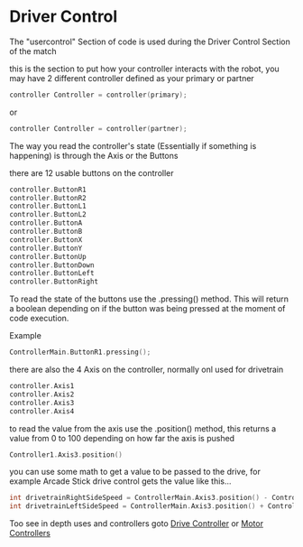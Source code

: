 # Driver Control

The "usercontrol" Section of code is used during the Driver Control Section of the match 

this is the section to put how your controller interacts with the robot, you may have 2 different controller defined as your primary or partner

```C++ 
controller Controller = controller(primary);
```
or
```C++
controller Controller = controller(partner); 
```

The way you read the controller's state (Essentially if something is happening) is through the Axis or the Buttons 

there are 12 usable buttons on the controller
```C++
controller.ButtonR1
controller.ButtonR2
controller.ButtonL1
controller.ButtonL2
controller.ButtonA
controller.ButtonB
controller.ButtonX
controller.ButtonY
controller.ButtonUp
controller.ButtonDown
controller.ButtonLeft
controller.ButtonRight
```
To read the state of the buttons use the .pressing() method. This will return a boolean depending on if the button was being pressed at the moment of code execution.

Example 
```C++
ControllerMain.ButtonR1.pressing();
```

there are also the 4 Axis on the controller, normally onl used for drivetrain
```C++
controller.Axis1
controller.Axis2
controller.Axis3
controller.Axis4
```
to read the value from the axis use the .position() method, this returns a value from 0 to 100 depending on how far the axis is pushed 
```C++
Controller1.Axis3.position()
```

you can use some math to get a value to be passed to the drive, for example Arcade Stick drive control gets the value like this...

```C++
int drivetrainRightSideSpeed = ControllerMain.Axis3.position() - ControllerMain.Axis1.position();
int drivetrainLeftSideSpeed = ControllerMain.Axis3.position() + ControllerMain.Axis1.position();
```

Too see in depth uses and controllers goto [Drive Controller](Drive-Controller.md) or [Motor Controllers](Motor-Controllers.md)

